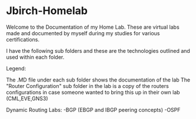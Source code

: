 # Jbirch-Homelab

Welcome to the Documentation of my Home Lab. These are virtual labs made and documented by myself during my studies for various certifications.

I have the following sub folders and these are the technologies outlined and used within each folder. 

Legend:

The .MD file under each sub folder shows the documentation of the lab
The "Router Configuration" sub folder in the lab is a copy of the routers configurations in case someone wanted to bring this up in their own lab (CML,EVE,GNS3)


Dynamic Routing Labs:
-BGP (EBGP and IBGP peering concepts)
-OSPF